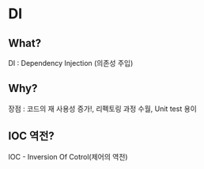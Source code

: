 # DI

## What?
DI : Dependency Injection (의존성 주입)

## Why?

장점 : 코드의 재 사용성 증가!, 리펙토링 과정 수월, Unit test 용이

## IOC 역전?
IOC - Inversion Of Cotrol(제어의 역전)